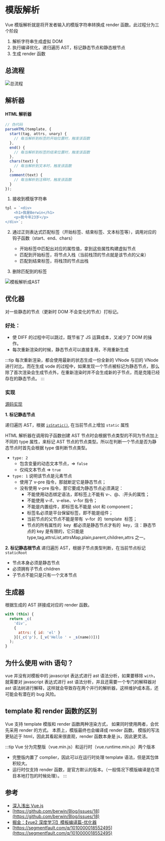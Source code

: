 # 模版解析

Vue 模版解析就是将开发者输入的模版字符串转换成 render 函数。此过程分为三个阶段

1. 解析字符串生成虚拟 DOM
2. 执行编译优化，递归遍历 AST，标记静态节点和静态根节点
3. 生成 render 函数

## 总流程

![总流程](https://limy-1309594960.cos.ap-beijing.myqcloud.com/202301201428179.png)

## 解析器

#### HTML 解析器

```javascript
// 伪代码
parseHTML(template, {
  start(tag, attrs, unary) {
    // 每当解析到标签的开始位置时，触发该函数
  },
  end() {
    // 每当解析到标签的结束位置时，触发该函数
  },
  chars(text) {
    // 每当解析到文本时，触发该函数
  },
  comment(text) {
    // 每当解析到注释时，触发该函数
  }
});
```

1. 接收到模版字符串

```javascript
tpl = `<div>
    <h1>我是Berwin</h1>
    <p>我今年23岁</p>
</div>`;
```

2. 通过正则表达式匹配标签（开始标签、结束标签、文本标签等），调用对应的钩子函数（start、end、chars）

   - 开始标签中匹配出对应的属性值，拿到这些属性构建虚拟节点
   - 匹配到开始标签，将节点入栈（当前栈顶的节点就是该节点的父亲）
   - 匹配到结束标签，将栈顶的节点出栈

3. 删除匹配到的标签

![模板解析成AST](https://limy-1309594960.cos.ap-beijing.myqcloud.com/202301191644945.png)

## 优化器

对一些静态的节点（更新时 DOM 不会变化的节点）打标记。

### 好处：

- 使 DIFF 的过程中可以跳过，既节省了 JS 运算成本，又减少了 DOM 的操作。
- 每次重新渲染的时候，静态节点可以直接复用，不用重新生成

:::tip
每次重新渲染，都会使用最新的状态生成一份全新的 VNode 与旧的 VNode 进行对比。而在生成 vode 的过程中，如果发现一个节点被标记为静态节点，那么除了首次渲染会生成节点外，在重新渲染时并不会生成新的子节点，而是克隆已经存在的静态节点。
:::

### 实现

[源码实现](https://github1s.com/vuejs/vue/blob/2.6/src/compiler/optimizer.js#L21-L22)

**1. 标记静态节点**

递归遍历 AST，根据 [`isStatic()`](https://github1s.com/vuejs/vue/blob/2.6/src/compiler/optimizer.js#L100-L101), 在当前节点上增加 `static` 属性

HTML 解析器在调用钩子函数创建 AST 节点时会根据节点类型的不同为节点加上不同的 type 属性，来标记 AST 节点的节点类型。所以在判断一个节点是否为静态节点时首先会根据 type 值判断节点类型。

- `type: 2`
  - 包含变量的动态文本节点，=> `false`
  - 仅纯文本节点 => `true`
- `type: 1` 说明该节点是元素节点
  - 使用了 v-pre 指令，那就断定它是静态节点；
  - 没有使用 v-pre 指令，那它要成为静态节点必须满足：
    - 不能使用动态绑定语法，即标签上不能有 v-、@、:开头的属性；
    - 不能使用 v-if、v-else、v-for 指令；
    - 不能是内置组件，即标签名不能是 slot 和 component；
    - 标签名必须是平台保留标签，即不能是组件；
    - 当前节点的父节点不能是带有  v-for  的  template  标签；
    - 节点的所有属性的  key  都必须是静态节点才有的  key，注：静态节点的 key 是有限的，它只能是 type,tag,attrsList,attrsMap,plain,parent,children,attrs 之一。

**2. 标记静态根节点**
递归遍历 AST，根据子节点类型判断，在当前节点标记 `staticRoot`

- 节点本身必须是静态节点
- 必须拥有子节点 children
- 子节点不能只是只有一个文本节点

## 生成器

根据生成的 AST 拼接成对应的 render 函数。

```javascript
with (this) {
  return _c(
    'div',
    {
      attrs: { id: 'el' }
    }[(_c('p'), [_v('Hello ' + _s(name))])]
  );
}
```

## 为什么使用 with 语句？

vue 并没有对模板中的 javascript 表达式进行 ast 语法分析，如果要移除 `with`，就需要对 javascript 表达式进行 ast 语法分析，并且还需要一个专门的解释器对 ast 语法树进行解释，这样就会导致存在两个并行的解析器，这样维护成本高，还可能会有潜在的 bug 风险。

## template 和 render 函数的区别

Vue 支持 template 模版和 render 函数两种渲染方式，
如果同时使用两者，会优先采用 render 的方式。
本质上，模版最终也会编译成 render 函数。
模版的写法更贴近于 html，因此其看起来很直观，render 函数本身是 js，因此更灵活。

:::tip
Vue 分为完整版（vue.min.js）和运行时（vue.runtime.min.js）两个版本

- 完整版内置了 complier，因此可以在运行时处理 template 语法，但是其包体积较大。
- 运行时仅支持 render 函数，是官方默认的版本。（一般情况下模版编译是在项目本地打包的时候处理）。
  :::

## 参考

- [深入浅出 Vue.js](https://cnodejs.org/topic/5caae462d68ff5064921ae7e)
- [https://github.com/berwin/Blog/issues/18](https://github.com/berwin/Blog/issues/18)
- [掘金：【vue2 深度学习】模板编译篇-优化器](https://juejin.cn/post/7166831346319360036#heading-3)
- [https://segmentfault.com/q/1010000018552495](https://segmentfault.com/q/1010000018552495)
